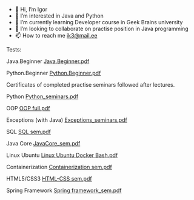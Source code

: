 - 👋 Hi, I’m Igor
- 👀 I’m interested in Java and Python
- 🌱 I’m currently learning Developer course in Geek Brains university
- 💞️ I’m looking to collaborate on practise position in Java programming
- 📫 How to reach me ik3@mail.ee

Tests:

Java.Beginner
[Java.Beginner.pdf](https://github.com/igorkunovski/igorkunovski/files/12595656/Java.Beginner.pdf)

Python.Beginner
[Python.Beginner.pdf](https://github.com/igorkunovski/igorkunovski/files/12595660/Python.Beginner.pdf)


Certificates of completed practise seminars followed after lectures.

Python
[Python_seminars.pdf](https://github.com/igorkunovski/igorkunovski/files/12595431/Python_seminars.pdf)

OOP
[OOP full.pdf](https://github.com/igorkunovski/igorkunovski/files/12595434/OOP.full.pdf)

Exceptions (with Java)
[Exceptions_seminars.pdf](https://github.com/igorkunovski/igorkunovski/files/12595444/Exceptions_seminars.pdf)

SQL
[SQL sem.pdf](https://github.com/igorkunovski/igorkunovski/files/12595506/SQL.sem.pdf)

Java Core
[JavaCore_sem.pdf](https://github.com/igorkunovski/igorkunovski/files/12595436/JavaCore_sem.pdf)

Linux Ubuntu
[Linux Ubuntu Docker Bash.pdf](https://github.com/igorkunovski/igorkunovski/files/12595435/Linux.Ubuntu.Docker.Bash.pdf)

Containerization
[Containerization sem.pdf](https://github.com/igorkunovski/igorkunovski/files/12595570/Containerization.sem.pdf)

HTML5/CSS3
[HTML-CSS sem.pdf](https://github.com/igorkunovski/igorkunovski/files/12595437/HTML-CSS.sem.pdf)

Spring Framework
[Spring framework_sem.pdf](https://github.com/igorkunovski/igorkunovski/files/14342237/Spring.framework_sem.pdf)




<!---
igorkunovski/igorkunovski is a ✨ special ✨ repository because its `README.md` (this file) appears on your GitHub profile.
You can click the Preview link to take a look at your changes.
--->
